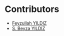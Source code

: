 # Contributors
- [Feyzullah YILDIZ](https://github.com/feyzullahyildiz)
- [S. Beyza YILDIZ](https://github.com/sbeyzasahin)
